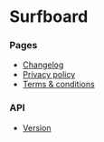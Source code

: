 # Surfboard

### Pages

- [Changelog](https://api.getsurfboard.com/CHANGELOG.html)
- [Privacy policy](https://api.getsurfboard.com/PRIVACY_POLICY.html)
- [Terms & conditions](https://api.getsurfboard.com/TERMS_AND_CONDITIONS.html)

### API

- [Version](https://api.getsurfboard.com/version.json)
